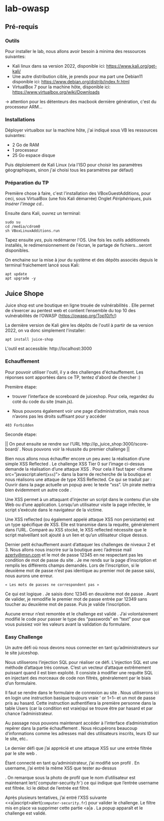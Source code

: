 # lab-owasp

## Pré-requis

### Outils

Pour installer le lab, nous allons avoir besoin à minima des ressources suivantes:

* Kali linux dans sa version 2022, disponible ici: https://www.kali.org/get-kali/
* Une autre distribution cible, je prends pour ma part une Debian11 disponible ici: https://www.debian.org/distrib/index.fr.html
* VirtualBox 7 pour la machine hôte, disponible ici: https://www.virtualbox.org/wiki/Downloads

-> attention pour les détenteurs des macbook dernière génération, c'est du processeur ARM...

### Installations

Déployer virtualbox sur la machine hôte, j'ai indiqué sous VB les ressources suivantes:

* 2 Go de RAM
* 1 processeur
* 25 Go espace disque


Puis déploiement de Kali Linux (via l'ISO pour choisir les paramètres géographiques, sinon j'ai choisi tous les paramètres par défaut)

### Préparation du TP

Première chose à faire, c'est l'installation des VBoxGuestAdditions, pour ceci, sous VirtualBox (une fois Kali démarrée)
Onglet _Périphériques_, puis _Insérer l'image cd_..

Ensuite dans Kali, ouvrez un terminal:

```
sudo su
cd /media/cdrom0
sh VBoxLinuxAdditions.run
```
Tapez ensuite _yes_, puis redémarrer l'OS. Une fois les outils additionnels installés, le redimensionnement de l'écran, le partage de fichiers...seront disponibles.

On enchaine sur la mise à jour du système et des dépôts associés depuis le terminal fraichement lancé sous Kali:

```
apt update
apt upgrade -y
```

## Juice Shope

Juice shop est une boutique en ligne trouée de vulnérabilités . Elle permet de s’exercer au pentest web et contient l’ensemble du top 10 des vulnérabilités de l’OWASP (https://owasp.org/Top10/fr/)

La dernière version de Kali gère les dépôts de l'outil à partir de sa version 2022, on va donc simplement l'installer:

```
apt install juice-shop
```

L'outil est accessible: http://localhost:3000

### Echauffement

Pour pouvoir utiliser l'outil, il y a des challenges d'échauffement. Les réponses sont apportées dans ce TP, tentez d'abord de chercher :)

Première étape:

* trouver l’interface de scoreboard de juiceshop. Pour cela, regardez du coté du code du site (main.js).

* Nous pouvons également voir une page d’administration, mais nous n’avons pas les droits suffisant pour y accéder 

```
403 Forbidden
```

Seconde étape:

||
On peut ensuite se rendre sur l’URL http://ip_juice_shop:3000/score-board/ . Nous pouvons voir la réussite du premier challenge
||

Bien nous allons nous échauffer encore un peu avec la réalisation d’une simple XSS Reflected . Le challenge XSS Tier 0 sur l’image ci-dessus demande la réalisation d’une attaque XSS . Pour cela il faut taper <iframe src=”javascript:alert(`xss`)”> dans la barre de recherche de la boutique et nous réalisons une attaque de type XSS Reflected. Ce qui se traduit par : Ouvrir dans la page actuelle un popup avec le texte “xss”. Un pirate mettra bien évidemment un autre code .

Une XSS permet à un attaquant d’injecter un script dans le contenu d’un site Web ou d’une application. Lorsqu’un utilisateur visite la page infectée, le script s’exécute dans le navigateur de la victime.

Une XSS reflected (ou également appelé attaque XSS non persistante) est un type spécifique de XSS. Elle est transmise dans la requête, généralement dans l’URL. Comparé au XSS stocké, le XSS reflected nécessite que le script malveillant soit ajouté à un lien et qu’un utilisateur clique dessus.

Dernier petit échauffement avant d’attaquer les challenges de niveaux 2 et 3.
Nous allons nous inscrire sur la boutique avec l’adresse mail azerty@msn.com et le mot de passe 12345 en ne respectant pas les condition de mot de passe du site . Je me rends sur la page d’inscription et remplis les différents champs demandés.
Lors de l’inscription, si le deuxième mot de passe n’est pas identique au premier mot de passe saisi, nous aurons une erreur.

    « Les mots de passes ne correspondent pas »

Ce qui est logique . Je saisis donc 12345 en deuxième mot de passe . Avant de valider, je remodifie le premier mot de passe entrée par 12349 sans toucher au deuxième mot de passe. Puis je valide l’inscription.

Aucune erreur n’est remontée et le challenge est validé . J’ai volontairement modifié le code pour passer le type des “passwords” en “text” pour que vous puissiez voir les valeurs avant la validation du formulaire.

### Easy Challenge

Un autre défi où nous devons nous connecter en tant qu’administrateurs sur le site juiceshop.

Nous utiliserons l’injection SQL pour réaliser ce défi. L’injection SQL est une méthode d’attaque très connue. C’est un vecteur d’attaque extrêmement puissant quand il est bien exploité. Il consiste à modifier une requête SQL en injectant des morceaux de code non filtrés, généralement par le biais d’un formulaire.

Il faut se rendre dans le formulaire de connexion au site . Nous utiliserons ici en login une instruction basique toujours vraie ‘ or 1=1– et un mot de passe pris au hasard. Cette instruction authentifiera la première personne dans la table Users (car la condition est vraie)qui se trouve être par hasard et par chance l’administrateur.

Au passage nous pouvons maintenant accéder à l’interface d’administration repérer dans la partie échauffement . Nous récupérons beaucoup d’informations comme les adresses mail des utilisateurs inscrits, leurs ID sur le site, etc..

Le dernier défi que j’ai apprécié et une attaque XSS sur une entrée filtrée par le site web .

Étant connecté en tant qu’administrateur, j’ai modifié son profil . En username, j’ai entré la même XSS que tester au-dessus
<script>alert(`computer-security.fr`)</script> . On remarque sous la photo de profil que le nom d’utilisateur est maintenant lert(`computer-security.fr`) ce qui indique que l’entrée username est filtrée. Ici le début de l’entrée est filtré.

Après plusieurs tentatives, j’ai entré l’XSS suivante
<<a|ascript>alert(`computer-security.fr`)</script> pour valider le challenge. Le filtre mis en place va supprimer cette partie <a|a . La popup apparaît et le challenge est validé.








